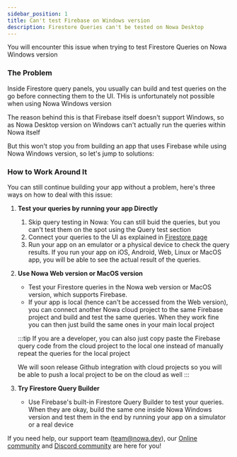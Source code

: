 ```yaml
---
sidebar_position: 1
title: Can't test Firebase on Windows version
description: Firestore Queries can't be tested on Nowa Desktop 
---
```


You will encounter this issue when trying to test Firestore Queries on Nowa Windows version

### The Problem  
Inside Firestore query panels, you usually can build and test queries on the go before connecting them to the UI. THis is unfortunately not possible when using Nowa Windows version

The reason behind this is that Firebase itself doesn't support Windows, so as Nowa Desktop version on Windows can't actually run the queries within Nowa itself

But this won't stop you from building an app that uses Firebase while using Nowa Windows version, so let's jump to solutions:

### How to Work Around It  
You can still continue building your app without a problem, here's three ways on how to deal with this issue:  

1. **Test your queries by running your app Directly**  
   1. Skip query testing in Nowa: You can still buid the queries, but you can't test them on the spot using the Query test section
   2. Connect your queries to the UI as explained in [Firestore page](../firestore.md)  
   3. Run your app on an emulator or a physical device to check the query results. If you run your app on iOS, Android, Web, Linux or MacOS app, you will be able to see the actual result of the queries.

2. **Use Nowa Web version or MacOS version**  
   - Test your Firestore queries in the Nowa web version or MacOS version, which supports Firebase.
   - If your app is local (hence can't be accessed from the Web version), you can connect another Nowa cloud project to the same Firebase project and build and test the same queries. When they work fine you can then just build the same ones in your main local project


   :::tip
   If you are a developer, you can also just copy paste the Firebase query code from the cloud project to the local one instead of manually repeat the queries for the local project

   We will soon release Github integration with cloud projects so you will be able to push a local project to be on the cloud as well
   :::   

3. **Try Firestore Query Builder**  
   - Use Firebase's built-in Firestore Query Builder to test your queries. When they are okay, build the same one inside Nowa Windows version and test them in the end by running your app on a simulator or a real device

If you need help, our support team (team@nowa.dev), our [Online community](https://community.nowa.dev) and [Discord community](https://discord.gg/ByKfn3H7gX) are here for you!